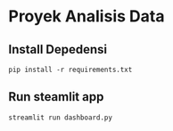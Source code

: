 # Proyek Analisis Data


## Install Depedensi
```
pip install -r requirements.txt
```

## Run steamlit app
```
streamlit run dashboard.py
```

